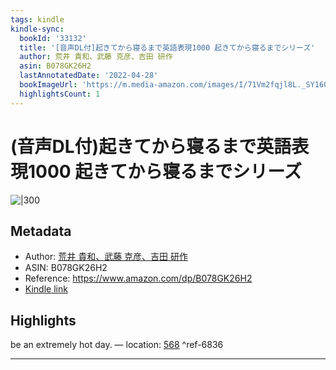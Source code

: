 ```yaml
---
tags: kindle
kindle-sync:
  bookId: '33132'
  title: '[音声DL付]起きてから寝るまで英語表現1000 起きてから寝るまでシリーズ'
  author: 荒井 貴和、武藤 克彦、吉田 研作
  asin: B078GK26H2
  lastAnnotatedDate: '2022-04-28'
  bookImageUrl: 'https://m.media-amazon.com/images/I/71Vm2fqjl8L._SY160.jpg'
  highlightsCount: 1
---
```


# (音声DL付)起きてから寝るまで英語表現1000 起きてから寝るまでシリーズ
![|300](https://m.media-amazon.com/images/I/71Vm2fqjl8L.jpg)
## Metadata
* Author: [荒井 貴和、武藤 克彦、吉田 研作](https://www.amazon.comundefined)
* ASIN: B078GK26H2
* Reference: https://www.amazon.com/dp/B078GK26H2
* [Kindle link](kindle://book?action=open&asin=B078GK26H2)

## Highlights
be an extremely hot day. — location: [568](kindle://book?action=open&asin=B078GK26H2&location=568) ^ref-6836

---
